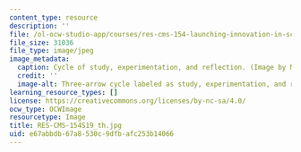 ```yaml
---
content_type: resource
description: ''
file: /ol-ocw-studio-app/courses/res-cms-154-launching-innovation-in-schools-spring-2019/e67abbdb67a8530c9dfbafc253b14066_RES-CMS-154S19_th.jpg
file_size: 31036
file_type: image/jpeg
image_metadata:
  caption: Cycle of study, experimentation, and reflection. (Image by MIT OpenCourseWare.)
  credit: ''
  image-alt: Three-arrow cycle labeled as study, experimentation, and reflection.
learning_resource_types: []
license: https://creativecommons.org/licenses/by-nc-sa/4.0/
ocw_type: OCWImage
resourcetype: Image
title: RES-CMS-154S19_th.jpg
uid: e67abbdb-67a8-530c-9dfb-afc253b14066
---
```

